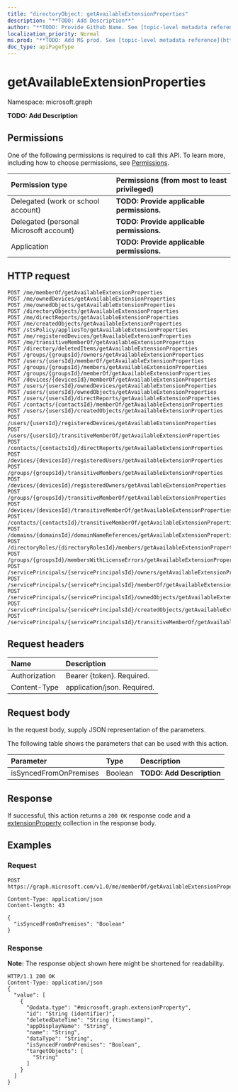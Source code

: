 ```yaml
---
title: "directoryObject: getAvailableExtensionProperties"
description: "**TODO: Add Description**"
author: "**TODO: Provide Github Name. See [topic-level metadata reference](https://msgo.azurewebsites.net/add/document/guidelines/metadata.html#topic-level-metadata)**"
localization_priority: Normal
ms.prod: "**TODO: Add MS prod. See [topic-level metadata reference](https://msgo.azurewebsites.net/add/document/guidelines/metadata.html#topic-level-metadata)**"
doc_type: apiPageType
---
```


# getAvailableExtensionProperties
Namespace: microsoft.graph

**TODO: Add Description**

## Permissions
One of the following permissions is required to call this API. To learn more, including how to choose permissions, see [Permissions](/concepts/permissions-reference.md).

|Permission type|Permissions (from most to least privileged)|
|:---|:---|
|Delegated (work or school account)|**TODO: Provide applicable permissions.**|
|Delegated (personal Microsoft account)|**TODO: Provide applicable permissions.**|
|Application|**TODO: Provide applicable permissions.**|

## HTTP request

<!-- {
  "blockType": "ignored"
}
-->
``` http
POST /me/memberOf/getAvailableExtensionProperties
POST /me/ownedDevices/getAvailableExtensionProperties
POST /me/ownedObjects/getAvailableExtensionProperties
POST /directoryObjects/getAvailableExtensionProperties
POST /me/directReports/getAvailableExtensionProperties
POST /me/createdObjects/getAvailableExtensionProperties
POST /stsPolicy/appliesTo/getAvailableExtensionProperties
POST /me/registeredDevices/getAvailableExtensionProperties
POST /me/transitiveMemberOf/getAvailableExtensionProperties
POST /directory/deletedItems/getAvailableExtensionProperties
POST /groups/{groupsId}/owners/getAvailableExtensionProperties
POST /users/{usersId}/memberOf/getAvailableExtensionProperties
POST /groups/{groupsId}/members/getAvailableExtensionProperties
POST /groups/{groupsId}/memberOf/getAvailableExtensionProperties
POST /devices/{devicesId}/memberOf/getAvailableExtensionProperties
POST /users/{usersId}/ownedDevices/getAvailableExtensionProperties
POST /users/{usersId}/ownedObjects/getAvailableExtensionProperties
POST /users/{usersId}/directReports/getAvailableExtensionProperties
POST /contacts/{contactsId}/memberOf/getAvailableExtensionProperties
POST /users/{usersId}/createdObjects/getAvailableExtensionProperties
POST /users/{usersId}/registeredDevices/getAvailableExtensionProperties
POST /users/{usersId}/transitiveMemberOf/getAvailableExtensionProperties
POST /contacts/{contactsId}/directReports/getAvailableExtensionProperties
POST /devices/{devicesId}/registeredUsers/getAvailableExtensionProperties
POST /groups/{groupsId}/transitiveMembers/getAvailableExtensionProperties
POST /devices/{devicesId}/registeredOwners/getAvailableExtensionProperties
POST /groups/{groupsId}/transitiveMemberOf/getAvailableExtensionProperties
POST /devices/{devicesId}/transitiveMemberOf/getAvailableExtensionProperties
POST /contacts/{contactsId}/transitiveMemberOf/getAvailableExtensionProperties
POST /domains/{domainsId}/domainNameReferences/getAvailableExtensionProperties
POST /directoryRoles/{directoryRolesId}/members/getAvailableExtensionProperties
POST /groups/{groupsId}/membersWithLicenseErrors/getAvailableExtensionProperties
POST /servicePrincipals/{servicePrincipalsId}/owners/getAvailableExtensionProperties
POST /servicePrincipals/{servicePrincipalsId}/memberOf/getAvailableExtensionProperties
POST /servicePrincipals/{servicePrincipalsId}/ownedObjects/getAvailableExtensionProperties
POST /servicePrincipals/{servicePrincipalsId}/createdObjects/getAvailableExtensionProperties
POST /servicePrincipals/{servicePrincipalsId}/transitiveMemberOf/getAvailableExtensionProperties
```

## Request headers
|Name|Description|
|:---|:---|
|Authorization|Bearer {token}. Required.|
|Content-Type|application/json. Required.|

## Request body
In the request body, supply JSON representation of the parameters.

The following table shows the parameters that can be used with this action.

|Parameter|Type|Description|
|:---|:---|:---|
|isSyncedFromOnPremises|Boolean|**TODO: Add Description**|



## Response

If successful, this action returns a `200 OK` response code and a [extensionProperty](../resources/extensionproperty.md) collection in the response body.

## Examples

### Request
<!-- {
  "blockType": "request",
  "name": "directoryobject_getavailableextensionproperties"
}
-->
``` http
POST https://graph.microsoft.com/v1.0/me/memberOf/getAvailableExtensionProperties

Content-Type: application/json
Content-length: 43

{
  "isSyncedFromOnPremises": "Boolean"
}
```


### Response
**Note:** The response object shown here might be shortened for readability.
<!-- {
  "blockType": "response",
  "truncated": true,
  "@odata.type": "collection(microsoft.graph.extensionproperty)"
}
-->
``` http
HTTP/1.1 200 OK
Content-Type: application/json
{
  "value": [
    {
      "@odata.type": "#microsoft.graph.extensionProperty",
      "id": "String (identifier)",
      "deletedDateTime": "String (timestamp)",
      "appDisplayName": "String",
      "name": "String",
      "dataType": "String",
      "isSyncedFromOnPremises": "Boolean",
      "targetObjects": [
        "String"
      ]
    }
  ]
}
```

